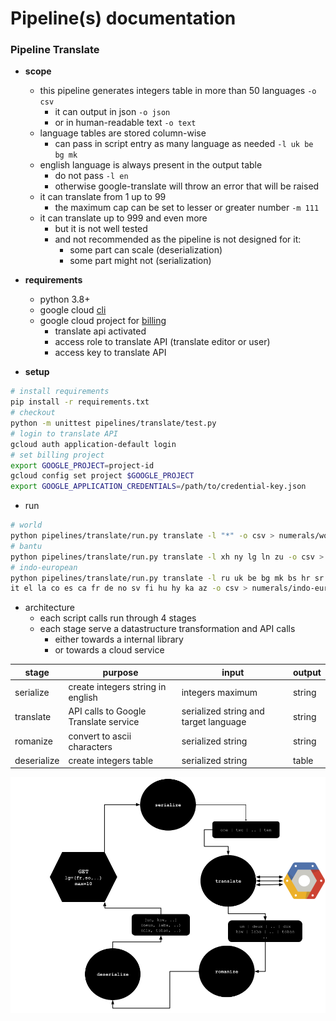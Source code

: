 # Pipeline(s) documentation

### Pipeline Translate

- **scope**

  - this pipeline generates integers table in more than 50 languages `-o csv`
    - it can output in json `-o json`
    - or in human-readable text `-o text`
  - language tables are stored column-wise
    - can pass in script entry as many language as needed `-l uk be bg mk`
  - english language is always present in the output table
    - do not pass `-l en`
    - otherwise google-translate will throw an error that will be raised 
  - it can translate from 1 up to 99 
    - the maximum cap can be set to lesser or greater number `-m 111`
  - it can translate up to 999 and even more
    - but it is not well tested 
    - and not recommended as the pipeline is not designed for it:
      - some part can scale (deserialization)
      - some part might not (serialization)


- **requirements**

  - python 3.8+
  - google cloud [cli](https://cloud.google.com/sdk/docs/install)
  - google cloud project for [billing](https://console.cloud.google.com/)
    - translate api activated
    - access role to translate API (translate editor or user)
    - access key to translate API


- **setup** 

````bash
# install requirements
pip install -r requirements.txt
# checkout
python -m unittest pipelines/translate/test.py
# login to translate API
gcloud auth application-default login
# set billing project
export GOOGLE_PROJECT=project-id
gcloud config set project $GOOGLE_PROJECT
export GOOGLE_APPLICATION_CREDENTIALS=/path/to/credential-key.json
````

- run

````bash
# world
python pipelines/translate/run.py translate -l "*" -o csv > numerals/world.csv
# bantu
python pipelines/translate/run.py translate -l xh ny lg ln zu -o csv > numerals/bantus.csv
# indo-european
python pipelines/translate/run.py translate -l ru uk be bg mk bs hr sr sk pl lv lt sl cs ro sq \
it el la co es ca fr de no sv fi hu hy ka az -o csv > numerals/indo-european.csv
````

- architecture
  - each script calls run through 4 stages
  - each stage serve a datastructure transformation and API calls
    - either towards a internal library
    - or towards a cloud service

| stage       | purpose                               | input                                 | output |
|-------------|---------------------------------------|---------------------------------------|--------|
| serialize   | create integers string in english     | integers maximum                      | string |
| translate   | API calls to Google Translate service | serialized string and target language | string |
| romanize    | convert to ascii characters           | serialized string                     | string |
| deserialize | create integers table                 | serialized string                     | table  |


![img](docs/translation-pipeline.png)
